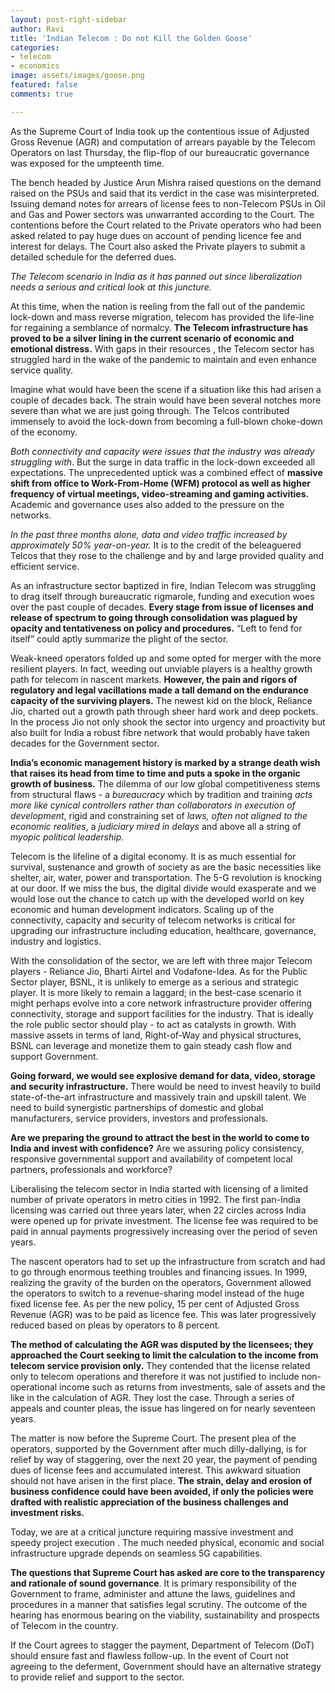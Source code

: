 ```yaml
---
layout: post-right-sidebar
author: Ravi
title: 'Indian Telecom : Do not Kill the Golden Goose'
categories:
- telecom
- economics
image: assets/images/goose.png
featured: false
comments: true

---
```

As the Supreme Court of India took up the contentious issue of Adjusted Gross Revenue (AGR) and computation of arrears payable by the Telecom Operators on last Thursday, the flip-flop of our bureaucratic governance was exposed for the umpteenth time.

The bench headed by Justice Arun Mishra raised questions on the demand raised on the PSUs and said that its verdict in the case was misinterpreted. Issuing demand notes for arrears of license fees to non-Telecom PSUs in Oil and Gas and Power sectors  was unwarranted according to the Court. The contentions before the Court related to the Private operators who had been asked related to pay huge dues on account of pending licence fee and interest for delays. The Court also asked the Private players to submit a detailed schedule  for the deferred dues.

_The Telecom scenario in India as it has panned out since liberalization needs a serious and critical look at this juncture._

At this time, when the nation is reeling from the fall out of the pandemic lock-down and mass reverse migration, telecom has provided the life-line for regaining a semblance of normalcy. **The Telecom infrastructure has proved to be a silver lining in the current scenario of economic and emotional distress.** With gaps in their resources , the Telecom sector has struggled hard in the wake of the pandemic to maintain and even enhance service quality. 

Imagine what would have been the scene if a situation like this had arisen a couple of decades back. The strain would have been several notches more severe than what we are just going through. The Telcos contributed immensely to avoid the lock-down from becoming a full-blown choke-down of the economy. 

_Both connectivity and capacity were issues that the industry was already struggling with_. But the surge in data traffic in the lock-down exceeded all expectations. The unprecedented uptick was a combined effect of **massive shift from office to Work-From-Home (WFM) protocol as well as higher frequency of virtual meetings, video-streaming and gaming activities.**  Academic and governance uses also added to the pressure on the networks.

_In the past three months alone,  data and video traffic increased by approximately 50% year-on-year._ It is to the credit of the beleaguered Telcos that they rose to the challenge and by and large provided quality and efficient service.

As an infrastructure sector baptized in fire, Indian Telecom was struggling to drag itself through bureaucratic rigmarole, funding and execution woes over the past couple of decades. **Every stage from issue of licenses and release of spectrum to going through consolidation was plagued by opacity and tentativeness on policy and procedures.** “Left to fend for itself” could aptly summarize the plight of the sector.

Weak-kneed operators folded up and some opted for merger with the more resilient players. In fact, weeding out unviable players is a healthy growth path for telecom in nascent markets. **However, the pain and rigors of regulatory and legal vacillations made a tall demand on the endurance capacity of the surviving players.** The newest kid on the block, Reliance Jio, charted out a growth path through sheer hard work and deep pockets. In the process Jio not only shook the sector into urgency and proactivity but also built for India a robust fibre network that would probably have taken decades for the Government sector.

**India’s economic management history is marked by a strange death wish** **that raises its head from time to time and puts a spoke in the organic growth of business.** The dilemma of our low global competitiveness stems from structural flaws - a _bureaucracy_ which by tradition and training _acts more like cynical controllers rather than collaborators in execution of development_, rigid and constraining set of _laws, often not aligned to the economic realities_, a _judiciary mired in delays_ and above all a string of _myopic political leadership._ 

Telecom is the lifeline of a digital economy. It is as much essential for survival, sustenance and growth of society as are the basic necessities like shelter, air, water, power and transportation. The 5-G revolution is knocking at our door. If we miss the bus, the digital divide would exasperate and we would lose out the chance to catch up with the developed world on key economic and human development indicators. Scaling up of the connectivity, capacity and security of telecom networks is critical for upgrading our infrastructure including education, healthcare, governance, industry and logistics.

With the consolidation of the sector, we are left with three major Telecom players - Reliance Jio, Bharti Airtel and Vodafone-Idea. As for the Public Sector player, BSNL, it is unlikely to emerge as a serious and strategic player. It is more likely to remain a laggard; in the best-case scenario it might perhaps evolve into a core network  infrastructure provider offering connectivity, storage and support facilities for the industry. That is ideally the role public sector should play - to act as catalysts in growth. With massive assets in terms of land, Right-of-Way and physical structures, BSNL can leverage and monetize them to gain steady cash flow and support Government. 

**Going forward, we would see explosive demand for  data, video, storage and security infrastructure.**  There would be need to invest heavily to build state-of-the-art infrastructure and massively train and upskill talent. We need to build synergistic partnerships of domestic and global manufacturers, service providers, investors and professionals.

**Are we preparing the ground to attract the best in the world to come to India and invest with confidence?** Are we assuring policy consistency, responsive governmental support and availability of competent local partners, professionals and workforce?

Liberalising  the telecom sector in India started with licensing of a limited number of private operators in metro cities in 1992. The first pan-India licensing was carried out three years later, when 22 circles across India were opened up for private investment. The license fee was required to be paid in annual payments progressively increasing over the period of seven years. 

The nascent operators had to set up the infrastructure from scratch and had to go through enormous teething troubles and financing issues. In 1999, realizing the gravity of the burden on the operators, Government allowed the operators to switch to a revenue-sharing model instead of the huge fixed license fee. As per the new policy, 15 per cent of Adjusted Gross Revenue (AGR) was to be paid as licence fee. This was later progressively reduced based on pleas by operators to 8 percent.

**The method of calculating the AGR was disputed by the licensees; they approached the Court seeking to limit the calculation to the income from telecom service provision only.** They contended that the license related only to telecom operations and therefore it was not justified to include non-operational income such as returns from investments, sale of assets and the like in the calculation of AGR. They lost the case. Through a series of appeals and counter pleas, the issue has lingered on for nearly seventeen years. 

The matter is now before the Supreme Court. The present plea of the operators, supported by the Government after much dilly-dallying, is for relief by way of staggering, over the next 20 year, the payment of pending dues of license fees and accumulated interest. This awkward situation should not have arisen in the first place. **The strain, delay and erosion of business confidence could have been avoided, if only the policies were drafted with realistic appreciation of the business challenges and investment risks.**

Today, we are at a critical juncture requiring massive investment and speedy project execution . The much needed physical, economic and social infrastructure upgrade depends on seamless 5G capabilities.

**The questions that Supreme Court has asked are core to the transparency and rationale of sound governance**. It is primary responsibility of the Government to frame, administer and attune the laws, guidelines and procedures in a manner that satisfies legal scrutiny. The outcome of the hearing has enormous bearing on the viability, sustainability and prospects of Telecom in the country.

If the Court agrees to  stagger the payment, Department of Telecom (DoT) should ensure fast and flawless follow-up. In the event of Court not agreeing to the deferment, Government should have an alternative strategy to provide relief and support to the sector.